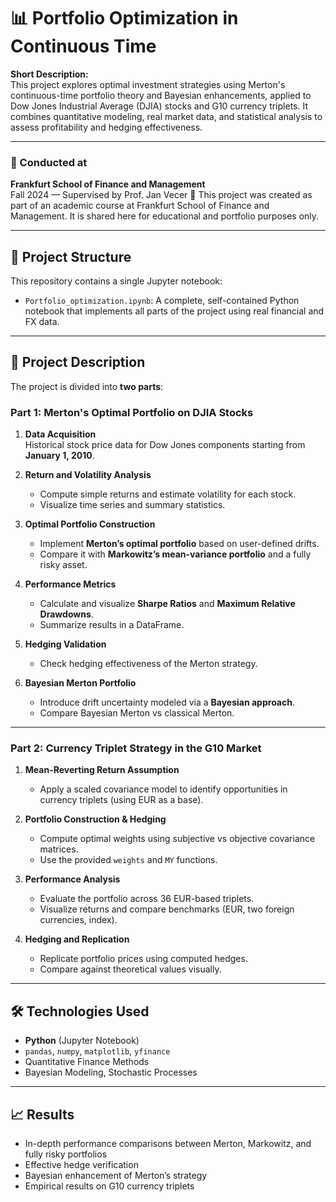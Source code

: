 # 📊 Portfolio Optimization in Continuous Time

**Short Description:**  
This project explores optimal investment strategies using Merton's continuous-time portfolio theory and Bayesian enhancements, applied to Dow Jones Industrial Average (DJIA) stocks and G10 currency triplets. It combines quantitative modeling, real market data, and statistical analysis to assess profitability and hedging effectiveness.

---

### 🏫 Conducted at  
**Frankfurt School of Finance and Management**  
Fall 2024 — Supervised by Prof. Jan Vecer
📌 This project was created as part of an academic course at Frankfurt School of Finance and Management. It is shared here for educational and portfolio purposes only.

---

## 📁 Project Structure

This repository contains a single Jupyter notebook:
- `Portfolio_optimization.ipynb`: A complete, self-contained Python notebook that implements all parts of the project using real financial and FX data.

---

## 📌 Project Description

The project is divided into **two parts**:

### Part 1: Merton's Optimal Portfolio on DJIA Stocks

1. **Data Acquisition**  
   Historical stock price data for Dow Jones components starting from **January 1, 2010**.

2. **Return and Volatility Analysis**  
   - Compute simple returns and estimate volatility for each stock.
   - Visualize time series and summary statistics.

3. **Optimal Portfolio Construction**  
   - Implement **Merton’s optimal portfolio** based on user-defined drifts.
   - Compare it with **Markowitz’s mean-variance portfolio** and a fully risky asset.

4. **Performance Metrics**  
   - Calculate and visualize **Sharpe Ratios** and **Maximum Relative Drawdowns**.
   - Summarize results in a DataFrame.

5. **Hedging Validation**  
   - Check hedging effectiveness of the Merton strategy.

6. **Bayesian Merton Portfolio**  
   - Introduce drift uncertainty modeled via a **Bayesian approach**.
   - Compare Bayesian Merton vs classical Merton.

---

### Part 2: Currency Triplet Strategy in the G10 Market

1. **Mean-Reverting Return Assumption**  
   - Apply a scaled covariance model to identify opportunities in currency triplets (using EUR as a base).

2. **Portfolio Construction & Hedging**  
   - Compute optimal weights using subjective vs objective covariance matrices.
   - Use the provided `weights` and `MY` functions.

3. **Performance Analysis**  
   - Evaluate the portfolio across 36 EUR-based triplets.
   - Visualize returns and compare benchmarks (EUR, two foreign currencies, index).

4. **Hedging and Replication**  
   - Replicate portfolio prices using computed hedges.
   - Compare against theoretical values visually.

---

## 🛠️ Technologies Used

- **Python** (Jupyter Notebook)
- `pandas`, `numpy`, `matplotlib`, `yfinance`
- Quantitative Finance Methods
- Bayesian Modeling, Stochastic Processes

---

## 📈 Results

- In-depth performance comparisons between Merton, Markowitz, and fully risky portfolios
- Effective hedge verification
- Bayesian enhancement of Merton’s strategy
- Empirical results on G10 currency triplets

